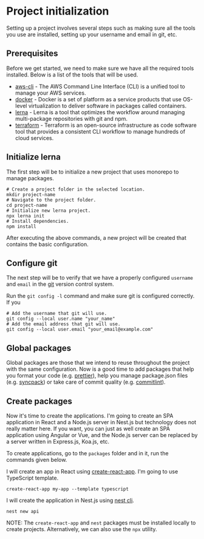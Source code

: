# Project initialization

Setting up a project involves several steps such as making sure all the tools you use are installed, setting up your username and email in git, etc.

## Prerequisites

Before we get started, we need to make sure we have all the required tools installed. Below is a list of the tools that will be used.

- [aws-cli](https://docs.aws.amazon.com/cli/latest/userguide/getting-started-install.html) - The AWS Command Line Interface (CLI) is a unified tool to manage your AWS services.
- [docker](https://docs.docker.com/get-docker/) - Docker is a set of platform as a service products that use OS-level virtualization to deliver software in packages called containers.
- [lerna](https://github.com/lerna/lerna#getting-started) - Lerna is a tool that optimizes the workflow around managing multi-package repositories with git and npm.
- [terraform](https://learn.hashicorp.com/tutorials/terraform/install-cli) - Terraform is an open-source infrastructure as code software tool that provides a consistent CLI workflow to manage hundreds of cloud services.

## Initialize lerna

The first step will be to initialize a new project that uses monorepo to manage packages.

```shell
# Create a project folder in the selected location.
mkdir project-name
# Navigate to the project folder.
cd project-name
# Initialize new lerna project.
npx lerna init
# Install dependencies.
npm install
```

After executing the above commands, a new project will be created that contains the basic configuration.

## Configure git

The next step will be to verify that we have a properly configured `username` and `email` in the [git](https://git-scm.com/) version control system.

Run the `git config -l` command and make sure git is configured correctly. If you

```shell
# Add the username that git will use.
git config --local user.name "your_name"
# Add the email address that git will use.
git config --local user.email "your_email@example.com"
```

## Global packages

Global packages are those that we intend to reuse throughout the project with the same configuration. Now is a good time to add packages that help you format your code (e.g. [prettier](https://www.npmjs.com/package/prettier)), help you manage package.json files (e.g. [syncpack](https://www.npmjs.com/package/syncpack)) or take care of commit quality (e.g. [commitlint](https://www.npmjs.com/package/@commitlint/cli)).

## Create packages

Now it's time to create the applications. I'm going to create an SPA application in React and a Node.js server in Nest.js but technology does not really matter here. If you want, you can just as well create an SPA application using Angular or Vue, and the Node.js server can be replaced by a server written in Express.js, Koa.js, etc.

To create applications, go to the `packages` folder and in it, run the commands given below.

I will create an app in React using [create-react-app](https://create-react-app.dev/). I'm going to use TypeScript template.

```shell
create-react-app my-app --template typescript
```

I will create the application in Nest.js using [nest cli](https://docs.nestjs.com/cli/overview).

```shell
nest new api
```

NOTE: The `create-react-app` and `nest` packages must be installed locally to create projects. Alternatively, we can also use the `npx` utility.
